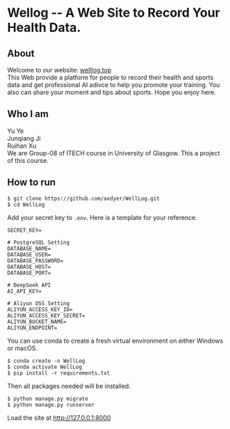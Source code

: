 # Wellog -- A Web Site to Record Your Health Data.
## About
Welcome to our website: [welllog.top](url)  
This Web provide a platform for people to record their health and sports data and get professional AI adivce to help you promote your training. You also can share your moment and tips about sports. Hope you enjoy here.
## Who I am 
Yu Ye  
Junqiang Ji  
Ruihan Xu  
We are Group-08 of ITECH course in University of Glasgow. This a project of this course.
## How to run

```
$ git clone https://github.com/axdyer/WellLog.git
$ cd WellLog
```
Add your secret key to `.env`. Here is a template for your reference.
```.env
SECRET_KEY=

# PostgreSQL Setting
DATABASE_NAME=
DATABASE_USER=
DATABASE_PASSWORD=
DATABASE_HOST=
DATABASE_PORT=

# DeepSeek API
AI_API_KEY=

# Aliyun OSS Setting
ALIYUN_ACCESS_KEY_ID=
ALIYUN_ACCESS_KEY_SECRET=
ALIYUN_BUCKET_NAME=
ALIYUN_ENDPOINT=
```

You can use conda to create a fresh virtual environment on either Windows or macOS.

```
$ conda create -n WellLog
$ conda activate WellLog
$ pip install -r requirements.txt
```

Then all packages needed will be installed.

```
$ python manage.py migrate
$ python manage.py runserver
```
Load the site at http://127.0.0.1:8000
